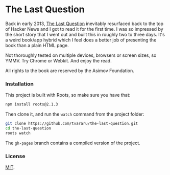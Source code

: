 The Last Question
===

Back in early 2013, [The Last Question](http://filer.case.edu/dts8/thelastq.htm) inevitably resurfaced back to the top of Hacker News and I got to read it for the first time. I was so impressed by the short story that I went out and built this in roughly two to three days. It's a weird book/app hybrid which I feel does a better job of presenting the book than a plain HTML page.

Not thoroughly tested on multiple devices, browsers or screen sizes, so YMMV. Try Chrome or Webkit. And enjoy the read.

All rights to the book are reserved by the Asimov Foundation.

### Installation
This project is built with Roots, so make sure you have that:

```bash
npm install roots@2.1.3
```

Then clone it, and run the `watch` command from the project folder:
```bash
git clone https://github.com/tvararu/the-last-question.git
cd the-last-question
roots watch
```

The `gh-pages` branch contains a compiled version of the project.

### License

[MIT](license.txt).
